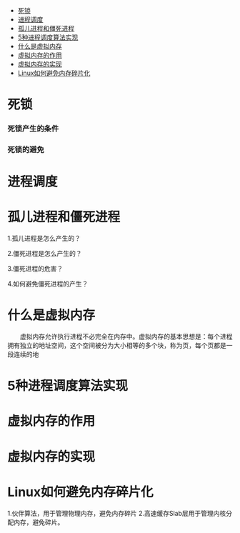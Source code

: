 * [死锁](#死锁)
* [进程调度](#进程调度)
* [孤儿进程和僵死进程](#孤儿进程和僵死进程)
* [5种进程调度算法实现](#5种进程调度算法实现)
* [什么是虚拟内存](#什么是虚拟内存)
* [虚拟内存的作用](#虚拟内存的作用)
* [虚拟内存的实现](#虚拟内存的实现)
* [Linux如何避免内存碎片化](#linux如何避免内存碎片化)

# 死锁
### 死锁产生的条件


### 死锁的避免

# 进程调度

# 孤儿进程和僵死进程
1.孤儿进程是怎么产生的？  

2.僵死进程是怎么产生的？

3.僵死进程的危害？

4.如何避免僵死进程的产生？

# 什么是虚拟内存
　　虚拟内存允许执行进程不必完全在内存中。虚拟内存的基本思想是：每个进程拥有独立的地址空间，这个空间被分为大小相等的多个块，称为页，每个页都是一段连续的地

# 5种进程调度算法实现


# 虚拟内存的作用


# 虚拟内存的实现

# Linux如何避免内存碎片化
1.伙伴算法，用于管理物理内存，避免内存碎片
2.高速缓存Slab层用于管理内核分配内存，避免碎片。
